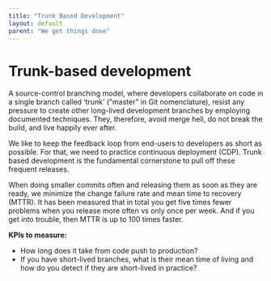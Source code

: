 ```yaml
---
title: "Trunk Based Development"
layout: default
parent: "We get things done"
---
```


# Trunk-based development

A source-control branching model, where developers collaborate on code in a single branch called ‘trunk’ ("master" in Git nomenclature), resist any pressure to create other long-lived development branches by employing documented techniques. They, therefore, avoid merge hell, do not break the build, and live happily ever after.

We like to keep the feedback loop from end-users to developers as short as possible. For that, we need to practice continuous deployment (CDP). Trunk based development is the fundamental cornerstone to pull off these frequent releases.

When doing smaller commits often and releasing them as soon as they are ready, we minimize the change failure rate and mean time to recovery (MTTR). It has been measured that in total you get five times fewer problems when you release more often vs only once per week. And if you get into trouble, then MTTR is up to 100 times faster.

**KPIs to measure:**

- How long does it take from code push to production?
- If you have short-lived branches, what is their mean time of living and how do you detect if they are short-lived in practice?

